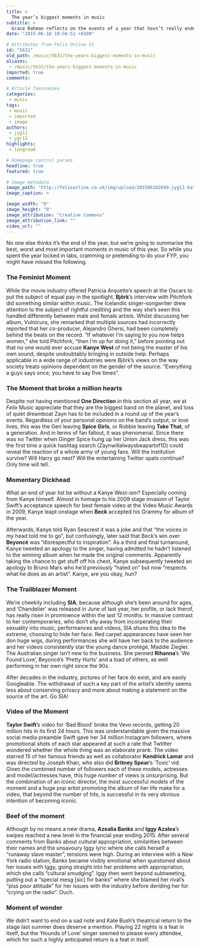 ```yaml
---
title: >
  The year’s biggest moments in music
subtitle: >
  Grace Rahman reflects on the events of a year that hasn’t really ended
date: "2015-06-18 19:56:51 +0100"

# Attributes from Felix Online V1
id: "5631"
old_path: /music/5631/the-years-biggest-moments-in-music
aliases:
 - /music/5631/the-years-biggest-moments-in-music
imported: true
comments:

# Article Taxonomies
categories:
 - music
tags:
 - music
 - imported
 - image
authors:
 - jyg11
 - ygr12
highlights:
 - longread

# Homepage control params
headline: true
featured: true

# Image metadata
image_path: "http://felixonline.co.uk/img/upload/201506182049-jyg11-kate-bush.jpg"
image_caption: >

image_width: "0"
image_height: "0"
image_attribution: "Creative Commons"
image_attribution_link: ""
video_url: ""
---
```


No one else thinks it’s the end of the year, but we’re going to summarise the best, worst and most important moments in music of this year. So while you spent the year locked in labs, cramming or pretending to do your FYP, you might have missed the following.

### The Feminist Moment

While the movie industry offered Patricia Arquette’s speech at the Oscars to put the subject of equal pay in the spotlight, __Björk__’s interview with Pitchfork did something similar within music. The Icelandic singer-songwriter drew attention to the subject of rightful crediting and the way she’s seen this handled differently between male and female artists. Whilst discussing her album, Vulnicura, she remarked that multiple sources had incorrectly reported that her co-producer, Alejandro Ghersi, had been completely behind the beats on the record. “If whatever I’m saying to you now helps women,” she told Pitchfork, “then I’m up for doing it,” before pointing out that no one would ever accuse __Kanye West__ of not being the master of his own sound, despite undoubtably bringing in outside help. Perhaps applicable in a wide range of industries were Björk’s views on the way society treats opinions dependent on the gender of the source. “Everything a guys says once, you have to say five times”.

### The Moment that broke a million hearts

Despite not having mentioned __One Direction__ in this section all year, we at _Felix_ Music appreciate that they are the biggest band on the planet, and loss of quiet dreamboat Zayn has to be included in a round up of the year’s events. Regardless of your personal opinions on the band’s output, or love lives, this was the Geri leaving __Spice Girls__, or Robbie leaving __Take That__, of a generation. And in terms of fan fallout, it was phenomenal. Since there was no Twitter when Ginger Spice hung up her Union Jack dress, this was the first time a quick hashtag search (Zaynwillalwaysbeapartof1D) could reveal the reaction of a whole army of young fans. Will the institution survive? Will Harry go next? Will the entertaining Twitter spats continue? Only time will tell.

### Momentary Dickhead

What an end of year list be without a Kanye West-ism? Especially coming from Kanye himself. Almost in homage to his 2009 stage invasion of Taylor Swift’s acceptance speech for best female video at the Video Music Awards in 2009, Kanye leapt onstage when __Beck__ accepted his Grammy for album of the year.

Afterwards, Kanye told Ryan Seacrest it was a joke and that “the voices in my head told me to go”, but confusingly, later said that Beck’s win over __Beyoncé__ was “disrespectful to inspiration”. As a third and final turnaround, Kanye tweeted an apology to the singer, having admitted he hadn’t listened to the winning album when he made the original comments. Apparently taking the chance to get stuff off his chest, Kanye subsequently tweeted an apology to Bruno Mars who he’d previously “hated on” but now “respects what he does as an artist”. Kanye, are you okay, hun?

### The Trailblazer Moment

We’re cheekily including __SIA__, because although she’s been around for ages, and ‘Chandelier’ was released in June of last year, her profile, or lack therof, has really risen in prominence within the last 12 months. In massive contrast to her contemporaries, who don’t shy away from incorperating their sexuality into music, performances and videos, SIA shuns this idea to the extreme, choosing to hide her face. Red carpet appearances have seen her don huge wigs, during performances she will have her back to the audience and her videos consistently star the young dance protégé, Maddie Ziegler. The Australian singer isn’t new to the business. She penned __Rihanna__’s ‘We Found Love’, Beyoncé’s ‘Pretty Hurts’ and a load of others, as well performing in her own right since the 90s.

After decades in the industry, pictures of her face do exist, and are easily Googleable. The withdrawal of such a key part of the artist’s identity seems less about conserving privacy and more about making a statement on the source of the art. Go SIA!

### Video of the Moment

__Taylor Swift__’s video for ‘Bad Blood’ broke the Vevo records, getting 20 million hits in its first 24 hours. This was understandable given the massive social media preamble Swift gave her 34 million Instagram followers, where promotional shots of each star appeared at such a rate that Twtitter wondered whether the whole thing was an elaborate prank. The video starred 15 of her famous friends as well as collaborator __Kendrick Lamar__ and was directed by Joseph Khan, who also did __Britney Spear__’s ‘Toxic’ vid. Given the combined number of followers each of these models, actresses and model/actresses have, this huge number of views is unsurprising. But the combination of an iconic director, the most successful models of the moment and a huge pop artist promoting the album of her life make for a video, that beyond the number of hits, is successful in its very obvious intention of becoming iconic.

### Beef of the moment

Although by no means a new drama, __Azealia Banks__ and __Iggy Azalea__’s swipes reached a new level in the financial year ending 2015. After several comments from Banks about cultural appropriation, similarities between their names and the unsavoury Iggy lyric where she calls herself a “runaway slave master”, tensions were high. During an interview with a New York radio station, Banks became visibly emotional when questioned about her issues with Iggy, going straight into her problems with appropriation, which she calls “cultural smudging”. Iggy then went beyond subtweeting, putting out a “special mesg [sic] for banks” where she blamed her rival’s “piss poor attitude” for her issues with the industry before deriding her for “crying on the radio”. Ouch.

### Moment of wonder

We didn’t want to end on a sad note and Kate Bush’s theatrical return to the stage last summer does deserve a mention. Playing 22 nights is a feat in itself, but the ‘Hounds of Love’ singer seemed to please every attendee, which for such a highly anticipated return is a feat in itself.
